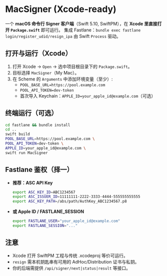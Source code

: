 # MacSigner (Xcode-ready)

一个 **macOS 命令行 Signer 客户端**（Swift 5.10, SwiftPM），在 **Xcode 里直接打开 `Package.swift`** 即可运行。
集成 Fastlane：`bundle exec fastlane login/register_udid/resign_ipa` 由 Swift `Process` 驱动。

## 打开与运行（Xcode）
1. 打开 Xcode → `Open` → 选中项目根目录下的 `Package.swift`。
2. 目标选择 `MacSigner`（My Mac）。
3. 在 Scheme 的 `Arguments` 中添加环境变量（至少）:
   - `POOL_BASE_URL=https://pool.example.com`
   - `POOL_API_TOKEN=dev-token`
   - 首次导入 Keychain：`APPLE_ID=your_apple_id@example.com`（可选）

## 终端运行（可选）
```bash
cd fastlane && bundle install
cd ..
swift build
POOL_BASE_URL=https://pool.example.com \
POOL_API_TOKEN=dev-token \
APPLE_ID=your_apple_id@example.com \
swift run MacSigner
```

## Fastlane 鉴权（择一）
- **推荐：ASC API Key**
  ```bash
  export ASC_KEY_ID=ABC1234567
  export ASC_ISSUER_ID=11111111-2222-3333-4444-555555555555
  export ASC_KEY_PATH=/abs/path/AuthKey_ABC1234567.p8
  ```
- **或 Apple ID / FASTLANE_SESSION**
  ```bash
  export FASTLANE_USER="your_apple_id@example.com"
  export FASTLANE_SESSION="..."
  ```

## 注意
- Xcode 打开 SwiftPM 工程与传统 .xcodeproj 等价可运行。
- `resign` 需本机钥匙串有可用的 AdHoc/Distribution 证书与私钥。
- 你的后端需提供 `/api/signer/next|status|result` 等接口。
